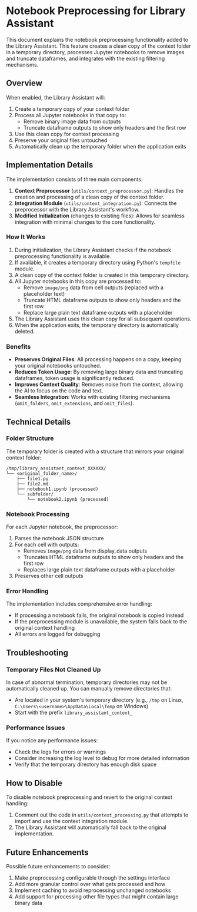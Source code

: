 # Notebook Preprocessing for Library Assistant

This document explains the notebook preprocessing functionality added to the Library Assistant. This feature creates a clean copy of the context folder in a temporary directory, processes Jupyter notebooks to remove images and truncate dataframes, and integrates with the existing filtering mechanisms.

## Overview

When enabled, the Library Assistant will:

1. Create a temporary copy of your context folder
2. Process all Jupyter notebooks in that copy to:
   - Remove binary image data from outputs
   - Truncate dataframe outputs to show only headers and the first row
3. Use this clean copy for context processing
4. Preserve your original files untouched
5. Automatically clean up the temporary folder when the application exits

## Implementation Details

The implementation consists of three main components:

1. **Context Preprocessor** (`utils/context_preprocessor.py`): Handles the creation and processing of a clean copy of the context folder.
2. **Integration Module** (`utils/context_integration.py`): Connects the preprocessor with the Library Assistant's workflow.
3. **Modified Initialization** (changes to existing files): Allows for seamless integration with minimal changes to the core functionality.

### How It Works

1. During initialization, the Library Assistant checks if the notebook preprocessing functionality is available.
2. If available, it creates a temporary directory using Python's `tempfile` module.
3. A clean copy of the context folder is created in this temporary directory.
4. All Jupyter notebooks in this copy are processed to:
   - Remove `image/png` data from cell outputs (replaced with a placeholder text)
   - Truncate HTML dataframe outputs to show only headers and the first row
   - Replace large plain text dataframe outputs with a placeholder
5. The Library Assistant uses this clean copy for all subsequent operations.
6. When the application exits, the temporary directory is automatically deleted.

### Benefits

- **Preserves Original Files**: All processing happens on a copy, keeping your original notebooks untouched.
- **Reduces Token Usage**: By removing large binary data and truncating dataframes, token usage is significantly reduced.
- **Improves Context Quality**: Removes noise from the context, allowing the AI to focus on the code and text.
- **Seamless Integration**: Works with existing filtering mechanisms (`omit_folders`, `omit_extensions`, and `omit_files`).

## Technical Details

### Folder Structure

The temporary folder is created with a structure that mirrors your original context folder:

```
/tmp/library_assistant_context_XXXXXX/
└── <original_folder_name>/
    ├── file1.py
    ├── file2.md
    ├── notebook1.ipynb (processed)
    └── subfolder/
        └── notebook2.ipynb (processed)
```

### Notebook Processing

For each Jupyter notebook, the preprocessor:

1. Parses the notebook JSON structure
2. For each cell with outputs:
   - Removes `image/png` data from display_data outputs
   - Truncates HTML dataframe outputs to show only headers and the first row
   - Replaces large plain text dataframe outputs with a placeholder
3. Preserves other cell outputs

### Error Handling

The implementation includes comprehensive error handling:

- If processing a notebook fails, the original notebook is copied instead
- If the preprocessing module is unavailable, the system falls back to the original context handling
- All errors are logged for debugging

## Troubleshooting

### Temporary Files Not Cleaned Up

In case of abnormal termination, temporary directories may not be automatically cleaned up. You can manually remove directories that:

- Are located in your system's temporary directory (e.g., `/tmp` on Linux, `C:\Users\<username>\AppData\Local\Temp` on Windows)
- Start with the prefix `library_assistant_context_`

### Performance Issues

If you notice any performance issues:

- Check the logs for errors or warnings
- Consider increasing the log level to debug for more detailed information
- Verify that the temporary directory has enough disk space

## How to Disable

To disable notebook preprocessing and revert to the original context handling:

1. Comment out the code in `utils/context_processing.py` that attempts to import and use the context integration module.
2. The Library Assistant will automatically fall back to the original implementation.

## Future Enhancements

Possible future enhancements to consider:

1. Make preprocessing configurable through the settings interface
2. Add more granular control over what gets processed and how
3. Implement caching to avoid reprocessing unchanged notebooks
4. Add support for processing other file types that might contain large binary data 